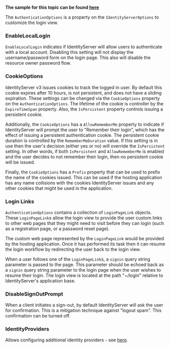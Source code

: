**The sample for this topic can be found [here](https://github.com/thinktecture/Thinktecture.IdentityServer.v3.Samples/tree/master/source/CustomUserService)**

The `AuthenticationOptions` is a property on the `IdentityServerOptions` to customize the login view.

### EnableLocalLogin

`EnableLocalLogin` indicates if IdentityServer will allow users to authenticate with a local account. Disabling this setting will not display the username/password form on the login page. This also will disable the resource owner password flow.

### CookieOptions

IdentityServer v3 issues cookies to track the logged in user. By default this cookie expires after 10 hours, is not persistent, and does not have a sliding expiration. These settings can be changed via the `CookieOptions` property on the `AuthenticationOptions`. The lifetime of the cookie is controller by the `ExpireTimeSpan` property. Also, the `IsPersistent` property controls issuing a persistent cookie. 

Additionally, the `CookieOptions` has a `AllowRememberMe` property to indicate if IdentityServer will prompt the user to "Remember their login", which has the effect of issuing a persistent authentication cookie. The persistent cookie duration is controlled by the `RememberMeDuration` value. If this setting is in use then the user's decision (either yes or no) will override the `IsPersistent` setting. In other words, if both `IsPersistent` and `AllowRememberMe` is enabled and the user decides to not remember their login, then no persistent cookie will be issued.

Finally, the `CookieOptions` has a `Prefix` property that can be used to prefix the name of the cookies issued. This can be used if the hosting application has any name collisions with the cookies IdentityServer issues and any other cookies that might be used in the application.

### Login Links

`AuthenticationOptions` contains a collection of `LoginPageLink` objects. These `LoginPageLink`s allow the login view to provide the user custom links to other web pages that they might need to visit before they can login (such as a registration page, or a password reset page). 

The custom web page represented by the `LoginPageLink` would be provided by the hosting application. Once it has performed its task then it can resume the login workflow by redirecting the user back to the login view.

When a user follows one of the `LoginPageLink`s, a `signin` query string parameter is passed to the page. This parameter should be echoed back as a `signin` query string parameter to the login page when the user wishes to resume their login. The login view is located at the path "~/login" relative to IdentityServer's application base. 

### DisableSignOutPrompt
When a client initiates a sign-out, by default IdentityServer will ask the user for confirmation. This is a mitigation technique against "logout spam". This confirmation can be turned off.

### IdentityProviders
Allows configuring additional identity providers - see [here](https://github.com/thinktecture/Thinktecture.IdentityServer.v3/wiki/Identity-Providers).